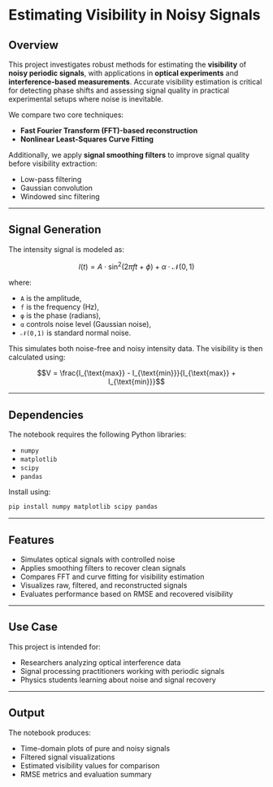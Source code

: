 # Estimating Visibility in Noisy Signals

## Overview

This project investigates robust methods for estimating the **visibility** of **noisy periodic signals**, with applications in **optical experiments** and **interference-based measurements**. Accurate visibility estimation is critical for detecting phase shifts and assessing signal quality in practical experimental setups where noise is inevitable.

We compare two core techniques:
- **Fast Fourier Transform (FFT)-based reconstruction**
- **Nonlinear Least-Squares Curve Fitting**

Additionally, we apply **signal smoothing filters** to improve signal quality before visibility extraction:
- Low-pass filtering
- Gaussian convolution
- Windowed sinc filtering

---

## Signal Generation

The intensity signal is modeled as:

```math
I(t) = A \cdot \sin^2(2\pi f t + \phi) + \alpha \cdot \mathcal{N}(0, 1)
```

where:
- `A` is the amplitude,
- `f` is the frequency (Hz),
- `φ` is the phase (radians),
- `α` controls noise level (Gaussian noise),
- `𝒩(0,1)` is standard normal noise.


This simulates both noise-free and noisy intensity data. The visibility is then calculated using:

```math
V = \frac{I_{\text{max}} - I_{\text{min}}}{I_{\text{max}} + I_{\text{min}}}
```

---

## Dependencies

The notebook requires the following Python libraries:
- `numpy`
- `matplotlib`
- `scipy`
- `pandas`

Install using:
```bash
pip install numpy matplotlib scipy pandas
```

---

## Features

- Simulates optical signals with controlled noise
- Applies smoothing filters to recover clean signals
- Compares FFT and curve fitting for visibility estimation
- Visualizes raw, filtered, and reconstructed signals
- Evaluates performance based on RMSE and recovered visibility

---

## Use Case

This project is intended for:
- Researchers analyzing optical interference data
- Signal processing practitioners working with periodic signals
- Physics students learning about noise and signal recovery

---

## Output

The notebook produces:
- Time-domain plots of pure and noisy signals
- Filtered signal visualizations
- Estimated visibility values for comparison
- RMSE metrics and evaluation summary

